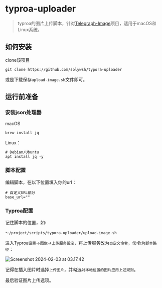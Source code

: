 # typroa-uploader

> typroa的图片上传脚本，针对[Telegraph-Image](https://github.com/cf-pages/Telegraph-Image)项目，适用于macOS和Linux系统。

## 如何安装

clone该项目

```shell
git clone https://github.com/solywsh/typora-uploader
```

或是下载保存`upload-image.sh`文件即可。

## 运行前准备

### 安装json处理器

macOS

```shell
brew install jq
```

Linux：

```shell
# Debian/Ubuntu
apt install jq -y
```

### 脚本配置

编辑脚本，在以下位置填入你的url：

```shell
# 自定义URL部分
base_url=""
```

### Typroa配置

记住脚本的位置，如:

```shell
～/project/scripts/typora-uploader/upload-image.sh
```

进入Typroa`设置`->`图像`->`上传服务设定`，将上传服务改为`自定义命令`，命令为`脚本路径`：

![Screenshot 2024-02-03 at 03.17.42](https://img.panic.ltd/file/a119f8c624123c631bd52.png)

记得在插入图片时选择`上传图片`，并勾选`对本地位置的图片应用上述规则`。

最后验证图片上传选项。

